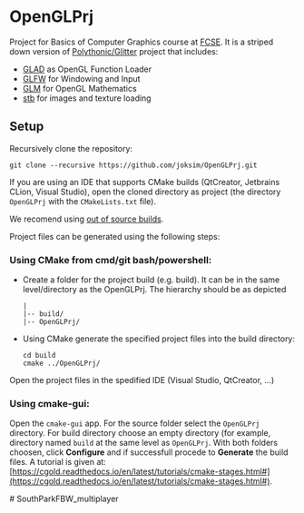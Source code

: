 # OpenGLPrj

Project for Basics of Computer Graphics course at [FCSE](https://finki.ukim.mk/). It is a striped down version of [Polythonic/Glitter](https://github.com/Polytonic/Glitter) project that includes:
  - [GLAD](https://github.com/Dav1dde/glad) as OpenGL Function Loader
  - [GLFW](https://github.com/glfw/glfw) for Windowing and Input
  - [GLM](https://github.com/g-truc/glm) for OpenGL Mathematics
  - [stb](https://github.com/nothings/stb) for images and texture loading

## Setup
  Recursively clone the repository:

    git clone --recursive https://github.com/joksim/OpenGLPrj.git
    
  If you are using an IDE that supports CMake builds (QtCreator, Jetbrains CLion, Visual Studio), open the cloned directory as project (the directory `OpenGLPrj` with the `CMakeLists.txt` file).

  We recomend using [out of source builds](https://cgold.readthedocs.io/en/latest/tutorials/out-of-source.html]).

  Project files can be generated using the following steps:

### Using CMake from cmd/git bash/powershell:
  
  - Create a folder for the project build (e.g. build). It can be in the same level/directory as the OpenGLPrj. The hierarchy should be as depicted

        |
        |-- build/
        |-- OpenGLPrj/

  - Using CMake generate the specified project files into the build directory:
  
        cd build
        cmake ../OpenGLPrj/
   
  Open the project files in the spedified IDE (Visual Studio, QtCreator, ...)

###  Using cmake-gui:
     
  Open the `cmake-gui` app. For the source folder select the `OpenGLPrj` directory. For build directory choose an empty directory (for example, directory named `build` at the same level as `OpenGLPrj`. With both folders choosen, click **Configure** and if successfull procede to **Generate** the build files. A tutorial is given at: [https://cgold.readthedocs.io/en/latest/tutorials/cmake-stages.html#](https://cgold.readthedocs.io/en/latest/tutorials/cmake-stages.html#).
  
  
#   S o u t h P a r k F B W _ m u l t i p l a y e r  
 